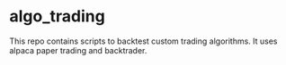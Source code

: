 # algo_trading
This repo contains scripts to backtest custom trading algorithms. It uses alpaca paper trading and backtrader.
